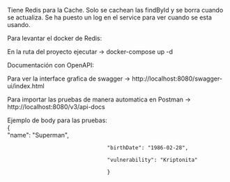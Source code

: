 Tiene Redis para la Cache. Solo se cachean las findById y se borra cuando se actualiza. Se ha puesto un log en el service para ver cuando se esta usando.

Para levantar el docker de Redis:

  En la ruta del proyecto ejecutar -> docker-compose up -d


Documentación con OpenAPI:

  Para ver la interface grafica de swagger -> http://localhost:8080/swagger-ui/index.html
  
  Para importar las pruebas de manera automatica en Postman -> http://localhost:8080/v3/api-docs

  Ejemplo de body para las pruebas:    
                                    {    
                                    "name": "Superman",
                                    
                                    "birthDate": "1986-02-28",
                                    
                                    "vulnerability": "Kriptonita"
                                    
                                    }  

